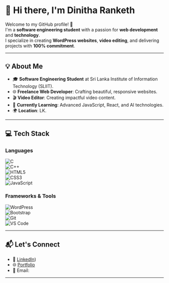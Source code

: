 # 👋 Hi there, I'm Dinitha Ranketh

Welcome to my GitHub profile! 🎉  
I'm a **software engineering student** with a passion for **web development** and **technology**.  
I specialize in creating **WordPress websites**, **video editing**, and delivering projects with **100% commitment**.

---

## 💡 About Me

- 🎓 **Software Engineering Student** at Sri Lanka Institute of Information Technology (SLIIT).  
- 🌐 **Freelance Web Developer**: Crafting beautiful, responsive websites.  
- 🎬 **Video Editor**: Creating impactful video content.  
- 🌱 **Currently Learning**: Advanced JavaScript, React, and AI technologies.  
- 🌍 **Location**: LK.  

---

## 💻 Tech Stack

### Languages
![C](https://img.shields.io/badge/C-00599C?style=flat-square&logo=c&logoColor=white)  
![C++](https://img.shields.io/badge/C%2B%2B-00599C?style=flat-square&logo=c%2B%2B&logoColor=white)  
![HTML5](https://img.shields.io/badge/HTML5-E34F26?style=flat-square&logo=html5&logoColor=white)  
![CSS3](https://img.shields.io/badge/CSS3-1572B6?style=flat-square&logo=css3&logoColor=white)  
![JavaScript](https://img.shields.io/badge/JavaScript-F7DF1E?style=flat-square&logo=javascript&logoColor=black)  

### Frameworks & Tools
![WordPress](https://img.shields.io/badge/WordPress-21759B?style=flat-square&logo=wordpress&logoColor=white)  
![Bootstrap](https://img.shields.io/badge/Bootstrap-563D7C?style=flat-square&logo=bootstrap&logoColor=white)  
![Git](https://img.shields.io/badge/Git-F05032?style=flat-square&logo=git&logoColor=white)  
![VS Code](https://img.shields.io/badge/VS%20Code-0078D4?style=flat-square&logo=visual-studio-code&logoColor=white)  

---

## 📬 Let's Connect

- 💼 [LinkedIn](https://linkedin.com/in/dinitharanketh/))  
- 🌐 [Portfolio](https://ranketh.online)  
- 📧 Email:  

---
